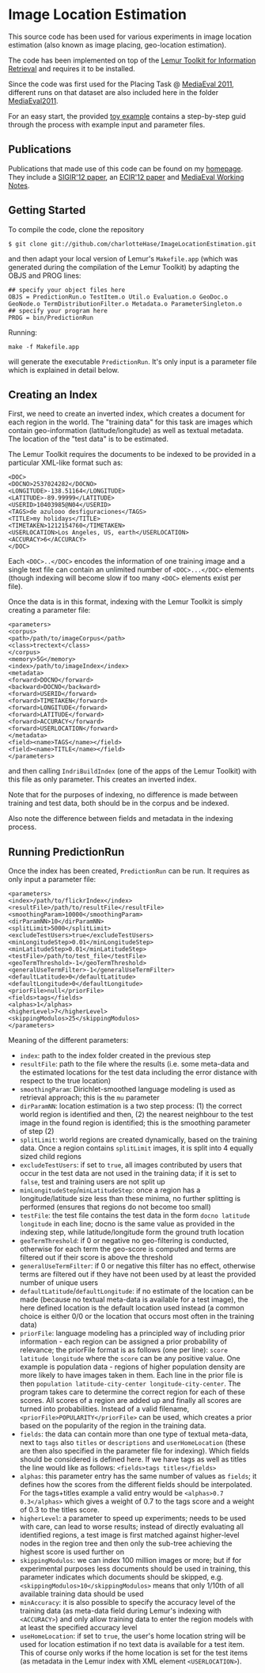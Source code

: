 Image Location Estimation
=========================
This source code has been used for various experiments in image location estimation (also known as image placing, geo-location estimation).

The code has been implemented on top of the [Lemur Toolkit for Information Retrieval](http://sourceforge.net/projects/lemur/)
and requires it to be installed.

Since the code was first used for the Placing Task @ [MediaEval 2011](http://www.multimediaeval.org/mediaeval2011/), different runs on that dataset are also included here in the folder [MediaEval2011](https://github.com/charlotteHase/ImageLocationEstimation/tree/master/MediaEval2011). 

For an easy start, the provided [toy example](http://www.multimediaeval.org/ToyExample/) contains a step-by-step guid through the process with example input and parameter files.

Publications
------------
Publications that made use of this code can be found on my [homepage](http://www.st.ewi.tudelft.nl/~hauff/). They include a [SIGIR'12 paper](http://www.st.ewi.tudelft.nl/~hauff/papers/SIGIR2012-hauff.pdf), an [ECIR'12 paper](http://www.st.ewi.tudelft.nl/~hauff/papers/ECIR2012-hauff.pdf) and [MediaEval Working Notes](http://ceur-ws.org/Vol-807/Hauff_WISTUD_Placing_me11wn.pdf).


Getting Started
---------------

To compile the code, clone the repository

```
$ git clone git://github.com/charlotteHase/ImageLocationEstimation.git
``` 

and then adapt your local version of Lemur's `Makefile.app` (which was generated during the compilation of the Lemur Toolkit) by adapting
the OBJS and PROG lines:

```
## specify your object files here
OBJS = PredictionRun.o TestItem.o Util.o Evaluation.o GeoDoc.o GeoNode.o TermDistributionFilter.o Metadata.o ParameterSingleton.o
## specify your program here
PROG = bin/PredictionRun
```

Running:

```
make -f Makefile.app
```

will generate the executable `PredictionRun`. It's only input is a parameter file which is explained in detail below.


Creating an Index
-----------------

First, we need to create an inverted index, which creates a document for each region in the world. The "training data"
for this task are images which contain geo-information (latitude/longitude) as well as textual metadata.
The location of the "test data" is to be estimated.

The Lemur Toolkit requires the documents to be indexed to be provided in a particular XML-like format such as:

```
<DOC>
<DOCNO>2537024282</DOCNO>
<LONGITUDE>-138.51164</LONGITUDE>
<LATITUDE>-89.99999</LATITUDE>
<USERID>10403985@N04</USERID>
<TAGS>de azulooo desfiguraciones</TAGS>
<TITLE>my holidays</TITLE>
<TIMETAKEN>1212154760</TIMETAKEN>
<USERLOCATION>Los Angeles, US, earth</USERLOCATION>
<ACCURACY>6</ACCURACY>
</DOC>
```

Each `<DOC>..</DOC>` encodes the information of one training image and a single text file can contain an unlimited number of `<DOC>...</DOC>` elements (though indexing will become slow if too many `<DOC>` elements exist per file).

Once the data is in this format, indexing with the Lemur Toolkit is simply creating a parameter file:

```
<parameters>  
<corpus>
<path>/path/to/imageCorpus</path>
<class>trectext</class>
</corpus>
<memory>5G</memory>
<index>/path/to/imageIndex</index>
<metadata>
<forward>DOCNO</forward>
<backward>DOCNO</backward>
<forward>USERID</forward>
<forward>TIMETAKEN</forward>
<forward>LONGITUDE</forward>
<forward>LATITUDE</forward>
<forward>ACCURACY</forward>
<forward>USERLOCATION</forward>
</metadata>
<field><name>TAGS</name></field>
<field><name>TITLE</name></field>
</parameters>
 ```
and then calling `IndriBuildIndex` (one of the apps of the Lemur Toolkit) with this file as only parameter. This creates an inverted index.

Note that for the purposes of indexing, no difference is made between training and test data, both should be in the corpus and be indexed.

Also note the difference between fields and metadata in the indexing process.

Running PredictionRun
---------------------

Once the index has been created, `PredictionRun` can be run.
It requires as only input a parameter file:

```
<parameters>
<index>/path/to/flickrIndex</index>
<resultFile>/path/to/resultFile</resultFile>
<smoothingParam>10000</smoothingParam>
<dirParamNN>10</dirParamNN>
<splitLimit>5000</splitLimit>
<excludeTestUsers>true</excludeTestUsers>
<minLongitudeStep>0.01</minLongitudeStep>
<minLatitudeStep>0.01</minLatitudeStep>
<testFile>/path/to/test_file</testFile>
<geoTermThreshold>-1</geoTermThreshold>
<generalUseTermFilter>-1</generalUseTermFilter>
<defaultLatitude>0</defaultLatitude>
<defaultLongitude>0</defaultLongitude>
<priorFile>null</priorFile>
<fields>tags</fields>
<alphas>1</alphas>
<higherLevel>7</higherLevel>
<skippingModulos>25</skippingModulos>
</parameters>
```

Meaning of the different parameters:

* `index`: path to the index folder created in the previous step
* `resultFile`: path to the file where the results (i.e. some meta-data and the estimated locations for the test data including the error distance with respect to the true location)
* `smoothingParam`: Dirichlet-smoothed language modeling is used as retrieval approach; this is the `mu` parameter
* `dirParamNN`: location estimation is a two step process: (1) the correct world region is identified and then, (2) the nearest neighbour to the test image in the found region is identified; this is the smoothing parameter of step (2)
* `splitLimit`: world regions are created dynamically, based on the training data. Once a region contains `splitLimit` images, it is split into 4 equally sized child regions
* `excludeTestUsers`: if set to `true`, all images contributed by users that occur in the test data are not used in the training data; if it is set to `false`, test and training users are not split up
* `minLongitudeStep`/`minLatitudeStep`: once a region has a longitude/latitude size less than these minima, no further splitting is performed (ensures that regions do not become too small)
* `testFile`: the test file contains the test data in the form `docno latitude longitude` in each line; docno is the same value as provided in the indexing step, while latitude/longitude form the ground truth location
* `geoTermThreshold`: if 0 or negative no geo-filtering is conducted, otherwise for each term the geo-score is computed and terms are filtered out if their score is above the threshold
* `generalUseTermFilter`: if 0 or negative this filter has no effect, otherwise terms are filtered out if they have not been used by at least the provided number of unique users
* `defaultLatitude`/`defaultLongitude`: if no estimate of the location can be made (because no textual meta-data is available for a test image), the here defined location is the default location used instead (a common choice is either 0/0 or the location that occurs most often in the training data)
* `priorFile`: language modeling has a principled way of including prior information - each region can be assigned a prior probability of relevance; the priorFile format is as follows (one per line): `score latitude longitude` where the `score` can be any positive value. One example is population data - regions of higher population density are more likely to have images taken in them. Each line in the prior file is then `population latitude-city-center longitude-city-center`. The program takes care to determine the correct region for each of these scores. All scores of a region are added up and finally all scores are turned into probabilities.
Instead of a valid filename, `<priorFile>POPULARITY</priorFile>` can be used, which creates a prior based on the popularity of the region in the training data.
* `fields`: the data can contain more than one type of textual meta-data, next to `tags` also `titles` or `descriptions` and `userHomeLocation` (these are then also specified in the parameter file for indexing). Which fields should be considered is defined here. If we have tags as well as titles the line would like as follows: `<fields>tags titles</fields>`
* `alphas`: this parameter entry has the same number of values as `fields`; it defines how the scores from the different fields should be interpolated. For the tags+titles example a valid entry would be `<alphas>0.7 0.3</alphas>` which gives a weight of 0.7 to the tags score and a weight of 0.3 to the titles score.
* `higherLevel`: a parameter to speed up experiments; needs to be used with care, can lead to worse results; instead of directly evaluating all identified regions, a test image is first matched against higher-level nodes in the region tree and then only the sub-tree achieving the highest score is used further on
* `skippingModulos`: we can index 100 million images or more; but if for experimental purposes less documents should be used in training, this parameter indicates which documents should be skipped, e.g. `<skippingModulos>10</skippingModulos>` means that only 1/10th of all available training data should be used
* `minAccuracy`: it is also possible to specify the accuracy level of the training data (as meta-data field during Lemur's indexing with `<ACCURACY>`) and only allow training data to enter the region models with at least the specified accuracy level
* `useHomeLocation`: if set to `true`, the user's home location string will be used for location estimation if no text data is available for a test item. This of course only works if the home location is set for the test items (as metadata in the Lemur index with XML element `<USERLOCATION>`).  
